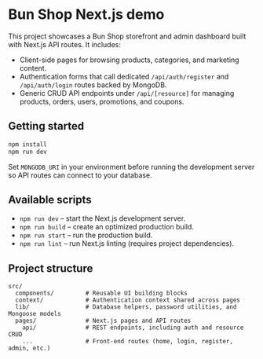 # Bun Shop Next.js demo

This project showcases a Bun Shop storefront and admin dashboard built with Next.js API routes. It includes:

- Client-side pages for browsing products, categories, and marketing content.
- Authentication forms that call dedicated `/api/auth/register` and `/api/auth/login` routes backed by MongoDB.
- Generic CRUD API endpoints under `/api/[resource]` for managing products, orders, users, promotions, and coupons.

## Getting started

```bash
npm install
npm run dev
```

Set `MONGODB_URI` in your environment before running the development server so API routes can connect to your database.

## Available scripts

- `npm run dev` – start the Next.js development server.
- `npm run build` – create an optimized production build.
- `npm run start` – run the production build.
- `npm run lint` – run Next.js linting (requires project dependencies).

## Project structure

```
src/
  components/         # Reusable UI building blocks
  context/            # Authentication context shared across pages
  lib/                # Database helpers, password utilities, and Mongoose models
  pages/              # Next.js pages and API routes
    api/              # REST endpoints, including auth and resource CRUD
    ...               # Front-end routes (home, login, register, admin, etc.)
```
